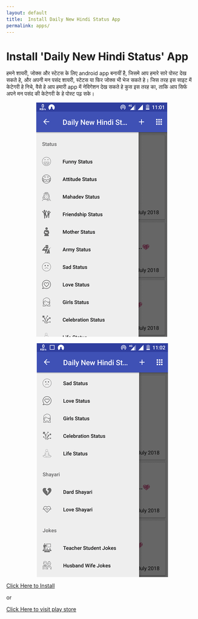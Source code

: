 ```yaml
---
layout: default
title:  Install Daily New Hindi Status App
permalink: apps/
---
```

<div class="home">
  <h1 class="page-heading">Install 'Daily New Hindi Status' App</h1>
<p>हमने शायरी, जोक्स और स्टेटस के लिए android app बनायीं है, जिसमे आप हमारे सारे पोस्ट देख सकते हे, और अपनी मन पसंद शायरी, स्टेटस या फिर जोक्स भी भेज सकते हे। जिस तरह इस साइट में केटेगरी हे निचे, वैसे हे आप हमारी app में नेविगेशन देख सकते हे कुस इस तरह का, ताकि आप सिर्फ अपने मन पसंद की केटेगरी के हे पोस्ट पढ़ सके। </p>

<a target="_blank" href="market://details?id=in.mdsfeed"><img style="max-width:100%;display:block;margin:auto;vertical-align:middle" src="/myApp1.png" alt="Daily New Hindi Status App"/></a><br/>
<a target="_blank" href="market://details?id=in.mdsfeed"><img style="max-width:100%;display:block;margin:auto;vertical-align:middle" src="/myApp2.png" alt="Daily New Hindi Status App"/></a>

<a target="_blank" href="market://details?id=in.mdsfeed">Click Here to Install</a><br/><p>or</p>
<a target="_blank" href="https://play.google.com/store/apps/details?id=in.mdsfeed">Click Here to visit play store</a>
</div>
